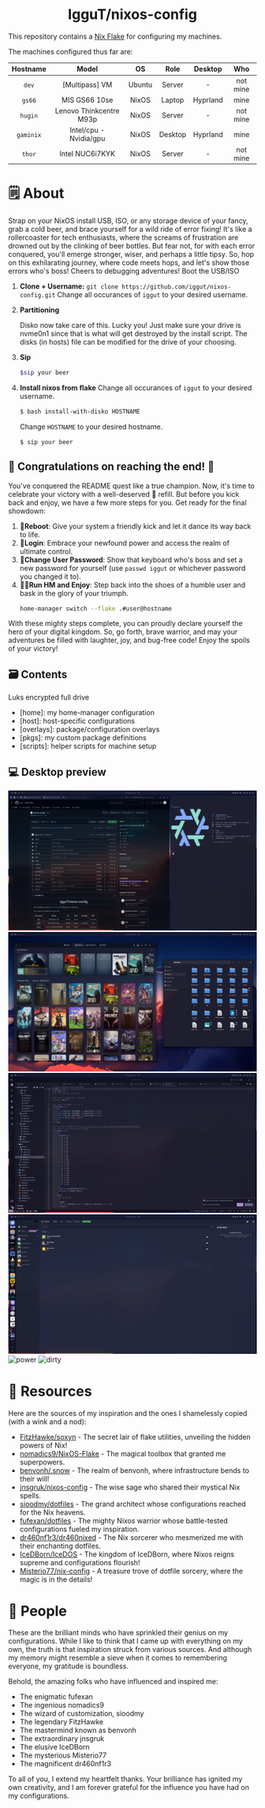 <h1 align="center">IgguT/nixos-config</h1>

This repository contains a [Nix Flake](https://nixos.wiki/wiki/Flakes) for configuring my machines.

The machines configured thus far are:

| Hostname  |          Model          |   OS   |  Role   | Desktop  |   Who    |
| :-------: | :---------------------: | :----: | :-----: | :------: | :------: |
|   `dev`   |     [Multipass] VM      | Ubuntu | Server  |    -     | not mine |
|  `gs66`   |      MIS GS66 10se      | NixOS  | Laptop  | Hyprland |   mine   |
|  `hugin`  | Lenovo Thinkcentre M93p | NixOS  | Server  |    -     | not mine |
| `gaminix` | Intel/cpu - Nvidia/gpu  | NixOS  | Desktop | Hyprland |   mine   |
|  `thor`   |     Intel NUC6i7KYK     | NixOS  | Server  |    -     | not mine |

# 🗒️ About

Strap on your NixOS install USB, ISO, or any storage device of your fancy, grab a cold beer, and brace yourself for a wild ride of error fixing! It's like a rollercoaster for tech enthusiasts, where the screams of frustration are drowned out by the clinking of beer bottles. But fear not, for with each error conquered, you'll emerge stronger, wiser, and perhaps a little tipsy. So, hop on this exhilarating journey, where code meets hops, and let's show those errors who's boss! Cheers to debugging adventures!
Boot the USB/ISO

1. **Clone + Username:**
   `git clone https://github.com/iggut/nixos-config.git`
   Change all occurances of `iggut` to your desired username.

2. **Partitioning**

   Disko now take care of this. Lucky you! Just make sure your drive is nvme0n1 since that is what will get destroyed by the install script. The disks (in hosts) file can be modified for the drive of your choosing.

3. **Sip**

   ```bash
   $sip your beer
   ```

4. **Install nixos from flake**
   Change all occurances of `iggut` to your desired username.
   ```bash
   $ bash install-with-disko HOSTNAME
   ```
   Change `HOSTNAME` to your desired hostname.
   ```bash
   $ sip your beer
   ```

## 🎉 Congratulations on reaching the end! 🎉

You've conquered the README quest like a true champion. Now, it's time to celebrate your victory with a well-deserved 🍺 refill. But before you kick back and enjoy, we have a few more steps for you. Get ready for the final showdown:

1. 🔄**Reboot**: Give your system a friendly kick and let it dance its way back to life.
2. 👑**Login**: Embrace your newfound power and access the realm of ultimate control.
3. 🔐**Change User Password**: Show that keyboard who's boss and set a new password for yourself (use `passwd iggut` or whichever password you changed it to).
4. 🚶‍♀️**Run HM and Enjoy**: Step back into the shoes of a humble user and bask in the glory of your triumph.
   ```bash
   home-manager switch --flake .#user@hostname
   ```

With these mighty steps complete, you can proudly declare yourself the hero of your digital kingdom. So, go forth, brave warrior, and may your adventures be filled with laughter, joy, and bug-free code! Enjoy the spoils of your victory!

## 🗃️ Contents

Luks encrypted full drive

- [home]: my home-manager configuration
- [host]: host-specific configurations
- [overlays]: package/configuration overlays
- [pkgs]: my custom package definitions
- [scripts]: helper scripts for machine setup

<!-- Applications / Packages -->

[alacritty]: ./home/common/desktop/alacritty.nix
[gtk]: ./home/common/desktop/gtk.nix
[hyprland]: ./home/common/desktop/hyprland/default.nix
[mako]: ./home/common/desktop/sway/services.nix
[neofetch]: ./home/common/shell/neofetch.nix
[nvim]: ./home/common/shell/vim.nix
[starship]: ./home/common/shell/starship.nix
[sway]: ./home/common/desktop/sway/default.nix
[swaylock]: ./home/common/desktop/sway/swaylock.nix
[tmux]: ./home/common/shell/tmux.nix
[vscode]: ./home/common/desktop/vscode.nix
[zathura]: ./home/common/desktop/zathura.nix
[waybar]: ./home/common/desktop/sway/waybar/default.nix
[zsh]: ./home/common/shell/zsh.nix

## 💻 Desktop preview

![firefox](.github/screenshots/firefox.png)
![steam](.github/screenshots/steam.png)
![code](.github/screenshots/code.png)
![webcord](.github/screenshots/webcord.png)
![power](.github/screenshots/hypr_power.png)
![dirty](.github/screenshots/hypr_dirty.png)

# 💾 Resources

Here are the sources of my inspiration and the ones I shamelessly copied (with a wink and a nod):

- [FitzHawke/soxyn](https://github.com/FitzHawke/soxyn) - The secret lair of flake utilities, unveiling the hidden powers of Nix!
- [nomadics9/NixOS-Flake](https://github.com/nomadics9/NixOS-Flake) - The magical toolbox that granted me superpowers.
- [benvonh/.snow](https://github.com/benvonh/.snow) - The realm of benvonh, where infrastructure bends to their will!
- [jnsgruk/nixos-config](https://github.com/jnsgruk/nixos-config) - The wise sage who shared their mystical Nix spells.
- [sioodmy/dotfiles](https://github.com/sioodmy/dotfiles) - The grand architect whose configurations reached for the Nix heavens.
- [fufexan/dotfiles](https://github.com/fufexan/dotfiles) - The mighty Nixos warrior whose battle-tested configurations fueled my inspiration.
- [dr460nf1r3/dr460nixed](https://github.com/dr460nf1r3/dr460nixed) - The Nix sorcerer who mesmerized me with their enchanting dotfiles.
- [IceDBorn/IceDOS](https://github.com/IceDBorn/IceDOS) - The kingdom of IceDBorn, where Nixos reigns supreme and configurations flourish!
- [Misterio77/nix-config](https://github.com/Misterio77/nix-config) - A treasure trove of dotfile sorcery, where the magic is in the details!

# 👥 People

These are the brilliant minds who have sprinkled their genius on my configurations. While I like to think that I came up with everything on my own, the truth is that inspiration struck from various sources. And although my memory might resemble a sieve when it comes to remembering everyone, my gratitude is boundless.

Behold, the amazing folks who have influenced and inspired me:

- The enigmatic fufexan
- The ingenious nomadics9
- The wizard of customization, sioodmy
- The legendary FitzHawke
- The mastermind known as benvonh
- The extraordinary jnsgruk
- The elusive IceDBorn
- The mysterious Misterio77
- The magnificent dr460nf1r3

To all of you, I extend my heartfelt thanks. Your brilliance has ignited my own creativity, and I am forever grateful for the influence you have had on my configurations.
